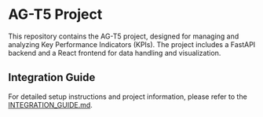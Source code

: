 # AG-T5 Project

This repository contains the AG-T5 project, designed for managing and analyzing Key Performance Indicators (KPIs). The project includes a FastAPI backend and a React frontend for data handling and visualization.

## Integration Guide

For detailed setup instructions and project information, please refer to the [INTEGRATION_GUIDE.md](./INTEGRATION_GUIDE.md).


